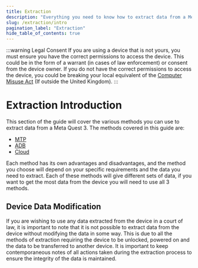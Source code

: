 ```yaml
---
title: Extraction
description: "Everything you need to know how to extract data from a Meta Quest 3"
slug: /extraction/intro
pagination_label: "Extraction"
hide_table_of_contents: true
---
```


:::warning Legal Consent
If you are using a device that is not yours, you must ensure you have the correct permissions to access the device. This could be in the form of a warrant (in cases of law enforcement) or consent from the device owner. If you do not have the correct permissions to access the device, you could be breaking your local equivalent of the [Computer Misuse Act](https://www.legislation.gov.uk/ukpga/1990/18/contents) (If outside the United Kingdom).
:::


# Extraction Introduction

This section of the guide will cover the various methods you can use to extract data from a Meta Quest 3. The methods covered in this guide are:
- [MTP](/extraction/mtp)
- [ADB](/extraction/adb/adb_extraction)
- [Cloud](/extraction/cloud)

Each method has its own advantages and disadvantages, and the method you choose will depend on your specific requirements and the data you need to extract. Each of these methods will give different sets of data, if you want to get the most data from the device you will need to use all 3 methods.

## Device Data Modification

If you are wishing to use any data extracted from the device in a court of law, it is important to note that it is not possible to extract data from the device without modifying the data in some way. This is due to all the methods of extraction requiring the device to be unlocked, powered on and the data to be transferred to another device. It is important to keep contemporaneous notes of all actions taken during the extraction process to ensure the integrity of the data is maintained.


